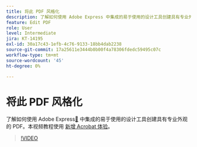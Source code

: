 ```yaml
---
title: 将此 PDF 风格化
description: 了解如何使用 Adobe Express 中集成的易于使用的设计工具创建具有专业外观的 PDF
feature: Edit PDF
role: User
level: Intermediate
jira: KT-14195
exl-id: 30a17c43-1efb-4c76-9133-18bb4dab2238
source-git-commit: 17a25611e3444b0b00f4a78306fdedc59495c07c
workflow-type: tm+mt
source-wordcount: '45'
ht-degree: 0%

---
```


# 将此 PDF 风格化

了解如何使用 Adobe Express[&#128279;](https://express.adobe.com) 中集成的易于使用的设计工具创建具有专业外观的 PDF。本视频教程使用 [新增 Acrobat 体验](new-workspace.md)。

>[!VIDEO](https://video.tv.adobe.com/v/3445551?enablevpops&quality=12&learn=on&hidetitle=true&captions=chi_hans)
